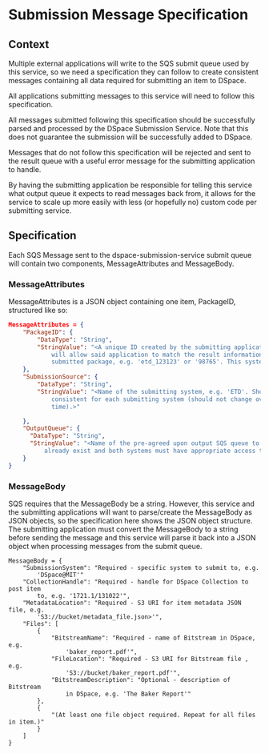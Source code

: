 # Submission Message Specification

## Context

Multiple external applications will write to the SQS submit queue used by this
service, so we need a specification they can follow to create consistent
messages containing all data required for submitting an item to DSpace.

All applications submitting messages to this service will need to follow this specification.

All messages submitted following this specification should be successfully parsed and processed by the DSpace Submission Service. Note that this does not guarantee the submission will be successfully added to DSpace.

Messages that do not follow this specification will be rejected and sent to the result queue with a useful error message for the submitting application to handle.

By having the submitting application be responsible for telling this service what
output queue it expects to read messages back from, it allows for the service to scale
up more easily with less (or hopefully no) custom code per submitting service.

## Specification

Each SQS Message sent to the dspace-submission-service submit queue will
contain two components, MessageAttributes and MessageBody.

### MessageAttributes

MessageAttributes is a JSON object containing one item, PackageID, structured
like so:

```json
MessageAttributes = {
    "PackageID": {
        "DataType": "String",
        "StringValue": "<A unique ID created by the submitting application that
            will allow said application to match the result information to each
            submitted package, e.g. 'etd_123123' or '98765'. This system is agnostic about the value of the ID.>"
    },
    "SubmissionSource": {
        "DataType": "String",
        "StringValue": "<Name of the submitting system, e.g. 'ETD'. Should be
            consistent for each submitting system (should not change over
            time).>"

    },
    "OutputQueue": {
      "DataType": "String",
      "StringValue": "<Name of the pre-agreed upon output SQS queue to be used for the submitting system. The queue must
          already exist and both systems must have appropriate access to the queue.>"
    }
}
```

### MessageBody

SQS requires that the MessageBody be a string. However, this service and the
submitting applications will want to parse/create the MessageBody as JSON
objects, so the specification here shows the JSON object structure. The
submitting application must convert the MessageBody to a string before sending
the message and this service will parse it back into a JSON object when
processing messages from the submit queue.

```
MessageBody = {
    "SubmissionSystem": "Required - specific system to submit to, e.g.
        'DSpace@MIT'"
    "CollectionHandle": "Required - handle for DSpace Collection to post item
        to, e.g. '1721.1/131022'",
    "MetadataLocation": "Required - S3 URI for item metadata JSON file, e.g.
        'S3://bucket/metadata_file.json>'",
    "Files": [
        {
            "BitstreamName": "Required - name of Bitstream in DSpace, e.g.
                'baker_report.pdf'",
            "FileLocation": "Required - S3 URI for Bitstream file , e.g.
                'S3://bucket/baker_report.pdf'",
            "BitstreamDescription": "Optional - description of Bitstream
                in DSpace, e.g. 'The Baker Report'"
        },
        {
            "(At least one file object required. Repeat for all files in item.)"
        }
    ]
}
```
